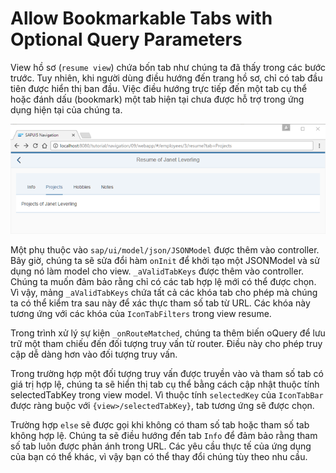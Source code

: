 # Allow Bookmarkable Tabs with Optional Query Parameters

View hồ sơ (`resume view`) chứa bốn tab như chúng ta đã thấy trong các bước trước. Tuy nhiên, khi người dùng điều hướng đến trang hồ sơ, chỉ có tab đầu tiên được hiển thị ban đầu. Việc điều hướng trực tiếp đến một tab cụ thể hoặc đánh dấu (bookmark) một tab hiện tại chưa được hỗ trợ trong ứng dụng hiện tại của chúng ta.

![alt text](image-7.png)

Một phụ thuộc vào `sap/ui/model/json/JSONModel` được thêm vào controller. Bây giờ, chúng ta sẽ sửa đổi hàm `onInit` để khởi tạo một JSONModel và sử dụng nó làm model cho view. `_aValidTabKeys` được thêm vào controller. Chúng ta muốn đảm bảo rằng chỉ có các tab hợp lệ mới có thể được chọn. Vì vậy, mảng `_aValidTabKeys` chứa tất cả các khóa tab cho phép mà chúng ta có thể kiểm tra sau này để xác thực tham số tab từ URL. Các khóa này tương ứng với các khóa của `IconTabFilters` trong view resume.

Trong trình xử lý sự kiện `_onRouteMatched`, chúng ta thêm biến oQuery để lưu trữ một tham chiếu đến đối tượng truy vấn từ router. Điều này cho phép truy cập dễ dàng hơn vào đối tượng truy vấn.

Trong trường hợp một đối tượng truy vấn được truyền vào và tham số tab có giá trị hợp lệ, chúng ta sẽ hiển thị tab cụ thể bằng cách cập nhật thuộc tính selectedTabKey trong view model. Vì thuộc tính `selectedKey` của `IconTabBar` được ràng buộc với `{view>/selectedTabKey}`, tab tương ứng sẽ được chọn.

Trường hợp `else` sẽ được gọi khi không có tham số tab hoặc tham số tab không hợp lệ. Chúng ta sẽ điều hướng đến tab `Info` để đảm bảo rằng tham số tab luôn được phản ánh trong URL. Các yêu cầu thực tế của ứng dụng của bạn có thể khác, vì vậy bạn có thể thay đổi chúng tùy theo nhu cầu.
